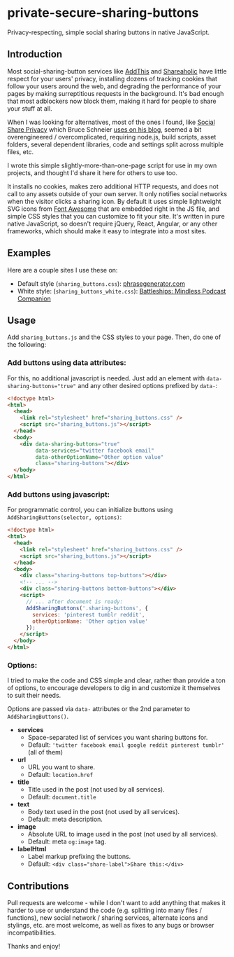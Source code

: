 # private-secure-sharing-buttons

Privacy-respecting, simple social sharing buttons in native JavaScript.

## Introduction

Most social-sharing-button services like [AddThis](https://addthis.com/) and [Shareaholic](https://shareaholic.com/) have little respect for your users' privacy, installing dozens of tracking cookies that follow your users around the web, and degrading the performance of your pages by making surreptitious requests in the background. It's bad enough that most adblockers now block them, making it hard for people to share your stuff at all. 

When I was looking for alternatives, most of the ones I found, like [Social Share Privacy](https://github.com/panzi/SocialSharePrivacy) which Bruce Schneier [uses on his blog](https://www.schneier.com/blog/archives/2013/03/changes_to_the.html), seemed a bit overengineered / overcomplicated, requiring node.js, build scripts, asset folders, several dependent libraries, code and settings split across multiple files, etc. 

I wrote this simple slightly-more-than-one-page script for use in my own projects, and thought I'd share it here for others to use too. 

It installs no cookies, makes zero additional HTTP requests, and does not call to any assets outside of your own server. It only notifies social networks when the visitor clicks a sharing icon. By default it uses simple lightweight SVG icons from [Font Awesome](https://fontawesome.com) that are embedded right in the JS file, and simple CSS styles that you can customize to fit your site. It's written in pure native JavaScript, so doesn't require jQuery, React, Angular, or any other frameworks, which should make it easy to integrate into a most sites. 

## Examples

Here are a couple sites I use these on:

* Default style (`sharing_buttons.css`): [phrasegenerator.com](https://phrasegenerator.com/politics)
* White style: (`sharing_buttons_white.css`): [Battleships: Mindless Podcast Companion](https://lukerissacher.com/battleships)

## Usage

Add `sharing_buttons.js` and the CSS styles to your page. Then, do one of the following:

### Add buttons using data attributes: 

For this, no additional javascript is needed. Just add an element with `data-sharing-buttons="true"` and any other desired options prefixed by `data-`:

```html
<!doctype html>
<html>
  <head>
    <link rel="stylesheet" href="sharing_buttons.css" />
    <script src="sharing_buttons.js"></script>
  </head>
  <body>
    <div data-sharing-buttons="true" 
         data-services="twitter facebook email"
         data-otherOptionName="Other option value"
         class="sharing-buttons"></div>
  </body>
</html>
```

### Add buttons using javascript: 

For programmatic control, you can initialize buttons using `AddSharingButtons(selector, options)`:

```html
<!doctype html>
<html>
  <head>
    <link rel="stylesheet" href="sharing_buttons.css" />
    <script src="sharing_buttons.js"></script>
  </head>
  <body>
    <div class="sharing-buttons top-buttons"></div>
    <!-- ... -->
    <div class="sharing-buttons bottom-buttons"></div>
    <script>
      // ... after document is ready:
      AddSharingButtons('.sharing-buttons', { 
        services: 'pinterest tumblr reddit',
        otherOptionName: 'Other option value'
      });
    </script>
  </body>
</html>
```

### Options:

I tried to make the code and CSS simple and clear, rather than provide a ton of options, to encourage developers to dig in and customize it themselves to suit their needs.

Options are passed via `data-` attributes or the 2nd parameter to `AddSharingButtons()`.

* __services__
  * Space-separated list of services you want sharing buttons for. 
  * Default: `'twitter facebook email google reddit pinterest tumblr'` (all of them)
* __url__
  * URL you want to share. 
  * Default: `location.href`
* __title__
  * Title used in the post (not used by all services). 
  * Default: `document.title`
* __text__
  * Body text used in the post (not used by all services). 
  * Default: meta description.
* __image__
  * Absolute URL to image used in the post (not used by all services). 
  * Default: meta `og:image` tag.
* __labelHtml__
  * Label markup prefixing the buttons.
  * Default: `<div class="share-label">Share this:</div>`

## Contributions

Pull requests are welcome - while I don't want to add anything that makes it harder to use or understand the code (e.g. splitting into many files / functions), new social network / sharing services, alternate icons and stylings, etc. are most welcome, as well as fixes to any bugs or browser incompatibilities.

Thanks and enjoy!


